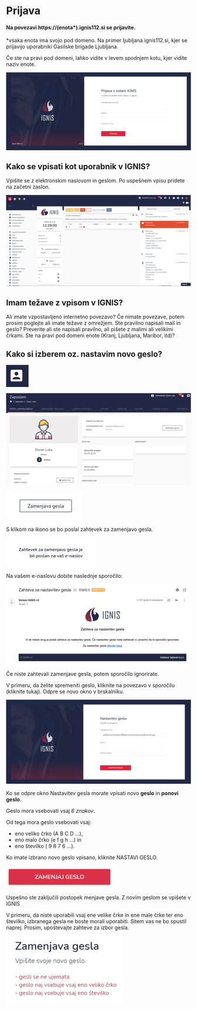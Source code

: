 # Prijava

#### Na povezavi https://(enota\*).ignis112.si se prijavite.

\*vsaka enota ima svojo pod domeno. Na primer ljubljana.ignis112.si, kjer se prijavijo uporabniki Gasilske brigade Ljubljana.

Če ste na pravi pod domeni, lahko vidite v levem spodnjem kotu, kjer vidite naziv enote.

![Zaslon - Prijava](<.gitbook/assets/IGNIS_vpis (1).PNG>)

## Kako se vpisati kot uporabnik v IGNIS?

Vpišite se z elektronskim naslovom in geslom. Po uspešnem vpisu pridete na začetni zaslon.

![Začetni zaslon - Dispečer](.gitbook/assets/IGNIS_zacetni_zaslon.PNG)

&#x20;&#x20;

## Imam težave z vpisom v IGNIS?

Ali imate vzpostavljeno internetno povezavo? Če nimate povezave, potem prosim poglejte ali imate težave z omrežjem. Ste pravilno napisali mail in geslo? Preverite ali ste napisali pravilno, ali pišete z malimi ali velikimi črkami. Ste na pravi pod domeni enote (Kranj, Ljubljana, Maribor, itd)?

## Kako si izberem oz. nastavim novo geslo?

![Ikona za profil uporabnika.](.gitbook/assets/Ignis_uporabnik_gumb_2.PNG)

![](.gitbook/assets/Ignis_kartica_zaposlenega.PNG)

![Gumb za zamenjavo gesla.](.gitbook/assets/Ignis_zamenjava_gesla.PNG)

S klikom na ikono se bo poslal zahtevek za zamenjavo gesla.

![](.gitbook/assets/Ignis_zamenjava_gesla_naslednji_korak.PNG)

Na vašem e-naslovu dobite naslednje sporočilo:

![](.gitbook/assets/Ignis_menjava_gesla_mail.png)

Če niste zahtevali zamenjave gesla, potem sporočilo ignorirate.&#x20;

V primeru, da želite spremeniti geslo, kliknite na povezavo v sporočilu (kliknite tukaj). Odpre se novo okno v brskalniku.

![](.gitbook/assets/Ignis_menjava_gesla_postopek.PNG)

Ko se odpre okno Nastavitev gesla morate vpisati novo **geslo** in **ponovi geslo**.

Geslo mora vsebovati vsaj _6 znakov_.&#x20;

Od tega mora geslo vsebovati vsaj:&#x20;

* eno veliko črko (A B C D ...),&#x20;
* eno malo črko (e f g h ...) in&#x20;
* eno številko ( 9 8 7 6 ...).

Ko imate izbrano novo geslo vpisano, kliknite NASTAVI GESLO.

![](.gitbook/assets/Ignis_zamenjava_gesla_naslednji_korak_potrdi_zamenjava_gesla.PNG)

Uspešno ste zaključili postopek menjave gesla. Z novim geslom se vpišete v IGNIS

V primeru, da niste uporabili vsaj ene velike črke in ene male črke ter eno številko, izbranega gesla ne boste morali uporabiti. Sitem vas ne bo spustil naprej. Prosim, upoštevajte zahteve za izbor gesla.

![](.gitbook/assets/Ignis_zamenjava_gesla_napaka.PNG)



##

